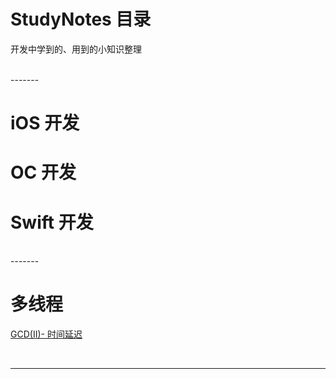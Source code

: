 # StudyNotes 目录
开发中学到的、用到的小知识整理


<br/>
-------
<br/>

# iOS 开发

# OC 开发
        
# Swift 开发


<br/>
-------
<br/>

# 多线程
[GCD(II)- 时间延迟](https://github.com/harleyGit/StudyNotes/blob/master/多线程/GCD(II)%20-%20时间延迟.md)
    
    
    
<br/>

-------

<br/>